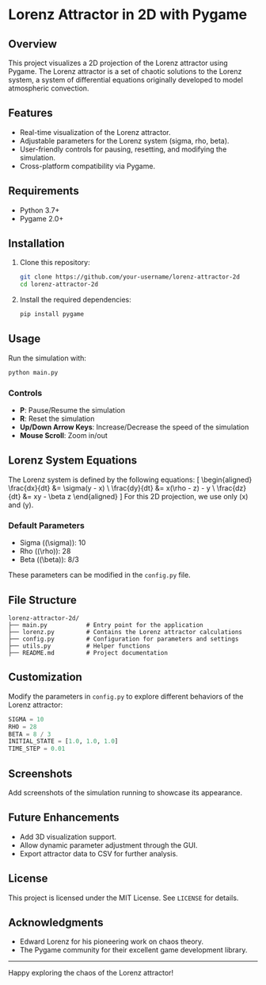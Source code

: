 # Lorenz Attractor in 2D with Pygame

## Overview
This project visualizes a 2D projection of the Lorenz attractor using Pygame. The Lorenz attractor is a set of chaotic solutions to the Lorenz system, a system of differential equations originally developed to model atmospheric convection.

## Features
- Real-time visualization of the Lorenz attractor.
- Adjustable parameters for the Lorenz system (sigma, rho, beta).
- User-friendly controls for pausing, resetting, and modifying the simulation.
- Cross-platform compatibility via Pygame.

## Requirements
- Python 3.7+
- Pygame 2.0+

## Installation
1. Clone this repository:
   ```bash
   git clone https://github.com/your-username/lorenz-attractor-2d
   cd lorenz-attractor-2d
   ```
2. Install the required dependencies:
   ```bash
   pip install pygame
   ```

## Usage
Run the simulation with:
```bash
python main.py
```

### Controls
- **P**: Pause/Resume the simulation
- **R**: Reset the simulation
- **Up/Down Arrow Keys**: Increase/Decrease the speed of the simulation
- **Mouse Scroll**: Zoom in/out

## Lorenz System Equations
The Lorenz system is defined by the following equations:
\[
\begin{aligned}
    \frac{dx}{dt} &= \sigma(y - x) \\
    \frac{dy}{dt} &= x(\rho - z) - y \\
    \frac{dz}{dt} &= xy - \beta z
\end{aligned}
\]
For this 2D projection, we use only \(x\) and \(y\).

### Default Parameters
- Sigma (\(\sigma\)): 10
- Rho (\(\rho\)): 28
- Beta (\(\beta\)): 8/3

These parameters can be modified in the `config.py` file.

## File Structure
```
lorenz-attractor-2d/
├── main.py           # Entry point for the application
├── lorenz.py         # Contains the Lorenz attractor calculations
├── config.py         # Configuration for parameters and settings
├── utils.py          # Helper functions
├── README.md         # Project documentation
```

## Customization
Modify the parameters in `config.py` to explore different behaviors of the Lorenz attractor:
```python
SIGMA = 10
RHO = 28
BETA = 8 / 3
INITIAL_STATE = [1.0, 1.0, 1.0]
TIME_STEP = 0.01
```

## Screenshots
Add screenshots of the simulation running to showcase its appearance.

## Future Enhancements
- Add 3D visualization support.
- Allow dynamic parameter adjustment through the GUI.
- Export attractor data to CSV for further analysis.

## License
This project is licensed under the MIT License. See `LICENSE` for details.

## Acknowledgments
- Edward Lorenz for his pioneering work on chaos theory.
- The Pygame community for their excellent game development library.

---
Happy exploring the chaos of the Lorenz attractor!

